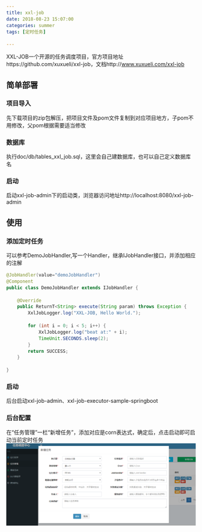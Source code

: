 ```yaml
---
title: xxl-job
date: 2018-08-23 15:07:00
categories: summer
tags: [定时任务]

---
```




XXL-JOB一个开源的任务调度项目，官方项目地址https://github.com/xuxueli/xxl-job，文档http://www.xuxueli.com/xxl-job

## 简单部署

### 项目导入

先下载项目的zip包解压，把项目文件及pom文件复制到对应项目地方，子pom不用修改，父pom根据需要适当修改

### 数据库

执行doc/db/tables_xxl_job.sql，这里会自己建数据库，也可以自己定义数据库名

### 启动

启动xxl-job-admin下的启动类，浏览器访问地址http://localhost:8080/xxl-job-admin

## 使用

### 添加定时任务

可以参考DemoJobHandler,写一个Handler，继承IJobHandler接口，并添加相应的注解

```java
@JobHandler(value="demoJobHandler")
@Component
public class DemoJobHandler extends IJobHandler {

	@Override
	public ReturnT<String> execute(String param) throws Exception {
		XxlJobLogger.log("XXL-JOB, Hello World.");

		for (int i = 0; i < 5; i++) {
			XxlJobLogger.log("beat at:" + i);
			TimeUnit.SECONDS.sleep(2);
		}
		return SUCCESS;
	}

}
```



### 启动

后台启动xxl-job-admin、xxl-job-executor-sample-springboot

### 后台配置

在“任务管理”一栏“新增任务”，添加对应是corn表达式，确定后，点击启动即可启动当前定时任务
<img src="../images/XXL新增任务.png">
